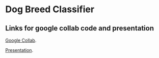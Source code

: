 # Dog Breed Classifier 
## Links for google collab code and presentation
 [Google Collab](https://colab.research.google.com/drive/1fhrUry751NKE-EA6Q36PuICBW-U3EuaR?usp=sharing#scrollTo=s1IpsYH-mjMd).
 
 [Presentation](https://uofc-my.sharepoint.com/personal/nicholas_lor_ucalgary_ca/_layouts/15/stream.aspx?id=%2Fpersonal%2Fnicholas%5Flor%5Fucalgary%5Fca%2FDocuments%2FENEL%20645%2FVideo%20Presentation%2FFinal%20Project%20Presentation%2Emp4&ga=1).
